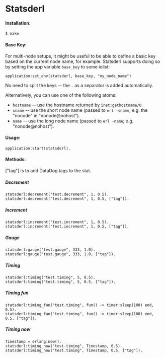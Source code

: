 # Statsderl
#### Installation:

    $ make

#### Base Key:

For multi-node setups, it might be useful to be able to define a basic key based on the current node name, for example. Statsderl supports doing so by setting the app variable `base_key` to some iolist:

    application:set_env(statsderl, base_key, "my_node_name")

No need to split the keys -- the `.` as a separator is added automatically.

Alternatively, you can use one of the following atoms:

 * `hostname` -- use the hostname returned by `inet:gethostname/0`.
 * `sname` -- use the short node name (passed to `erl -sname`; e.g. the "nonode" in "nonode@nohost").
 * `name` -- use the long node name (passed to `erl -name`; e.g. "nonode@nohost").

#### Usage:
    application:start(statsderl).

#### Methods:

["tag"] is to add DataDog tags to the stat.

##### Decrement
    statsderl:decrement("test.decrement", 1, 0.5).
    statsderl:decrement("test.decrement", 1, 0.5, ["tag"]).
    
##### Increment
    statsderl:increment("test.increment", 1, 0.5).
    statsderl:increment("test.increment", 1, 0.5, ["tag"]).

##### Gauge
    statsderl:gauge("test.gauge", 333, 1.0).
    statsderl:gauge("test.gauge", 333, 1.0, ["tag"]).

##### Timing
    statsderl:timing("test.timing", 5, 0.5).
    statsderl:timing("test.timing", 5, 0.5, ["tag"]).

##### Timing fun
    statsderl:timing_fun("test.timing", fun() -> timer:sleep(100) end, 0.5).
    statsderl:timing_fun("test.timing", fun() -> timer:sleep(100) end, 0.5, ["tag"]).

##### Timing now
    Timestamp = erlang:now().
    statsderl:timing_now("test.timing", Timestamp, 0.5).
    statsderl:timing_now("test.timing", Timestamp, 0.5, ["tag"]).
